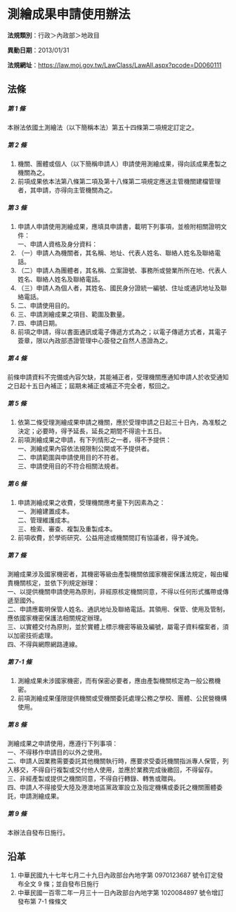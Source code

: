 # 測繪成果申請使用辦法


**法規類別**：行政＞內政部＞地政目

**異動日期**：2013/01/31  

**法規網址**：https://law.moj.gov.tw/LawClass/LawAll.aspx?pcode=D0060111



## 法條
##### 第 1 條
本辦法依國土測繪法（以下簡稱本法）第五十四條第二項規定訂定之。

##### 第 2 條
1. 機關、團體或個人（以下簡稱申請人）申請使用測繪成果，得向該成果產製之機關為之。
1. 前項成果依本法第八條第二項及第十八條第二項規定應送主管機關建檔管理者，其申請，亦得向主管機關為之。

##### 第 3 條
1. 申請人申請使用測繪成果，應填具申請書，載明下列事項，並檢附相關證明文件：  
一、申請人資格及身分資料：
1. （一）申請人為機關者，其名稱、地址、代表人姓名、聯絡人姓名及聯絡電話。
1. （二）申請人為團體者，其名稱、立案證號、事務所或營業所所在地、代表人姓名、聯絡人姓名及聯絡電話。
1. （三）申請人為個人者，其姓名、國民身分證統一編號、住址或通訊地址及聯絡電話。
1. 二、申請使用目的。
1. 三、申請測繪成果之項目、範圍及數量。
1. 四、申請日期。
1. 前項之申請，得以書面通訊或電子傳遞方式為之；以電子傳遞方式者，其電子簽章，限以內政部憑證管理中心簽發之自然人憑證為之。

##### 第 4 條
前條申請資料不完備或內容欠缺，其能補正者，受理機關應通知申請人於收受通知之日起十五日內補正；屆期未補正或補正不完全者，駁回之。

##### 第 5 條
1. 依第二條受理測繪成果申請之機關，應於受理申請之日起三十日內，為准駁之決定；必要時，得予延長，延長之期間不得逾十五日。
1. 前項測繪成果之申請，有下列情形之一者，得不予提供：  
一、測繪成果內容依法規限制公開或不予提供者。  
二、申請範圍與申請使用目的不符者。  
三、申請使用目的不符合相關法規者。

##### 第 6 條
1. 申請測繪成果之收費，受理機關應考量下列因素為之：  
一、測繪建置成本。  
二、管理維護成本。  
三、檢索、審查、複製及重製成本。
1. 前項收費，於學術研究、公益用途或機關間訂有協議者，得予減免。

##### 第 7 條
測繪成果涉及國家機密者，其機密等級由產製機關依國家機密保護法規定，報由權責機關核定，並依下列規定辦理：  
一、以提供機關申請使用為原則，非經原核定機關同意，不得以任何形式攜帶或傳遞至國外。  
二、申請應載明保管人姓名、通訊地址及聯絡電話。其領用、保管、使用及管制，應依國家機密保護法相關規定辦理。  
三、以實體交付為原則，並於實體上標示機密等級及編號，屬電子資料檔案者，須以加密技術處理。  
四、不得與網際網路連線。

##### 第 7-1 條
1. 測繪成果未涉國家機密，而有保密必要者，應由產製機關核定為一般公務機密。
1. 前項測繪成果僅限提供機關或受機關委託處理公務之學校、團體、公民營機構使用。

##### 第 8 條
測繪成果之申請使用，應遵行下列事項：  
一、不得移作申請目的以外之使用。  
二、申請人因業務需要委託其他機關執行時，應要求受委託機關指派專人保管，列入移交，不得自行複製或交付他人使用，並應於業務完成後繳回，不得留存。  
三、非經產製或提供之機關同意，不得自行轉錄、轉售或贈與。  
四、申請人不得接受大陸及港澳地區黨政軍設立及指定機構或委託之機關團體委託，申請測繪成果。

##### 第 9 條
本辦法自發布日施行。

## 沿革
1. 中華民國九十七年七月二十九日內政部台內地字第 0970123687 號令訂定發布全文 9  條；並自發布日施行
1. 中華民國一百零二年一月三十一日內政部台內地字第 1020084897 號令增訂發布第 7-1  條條文
